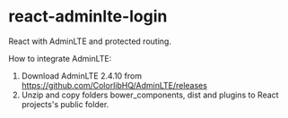 # react-adminlte-login
React with AdminLTE and protected routing.

How to integrate AdminLTE:
1. Download AdminLTE 2.4.10 from https://github.com/ColorlibHQ/AdminLTE/releases
2. Unzip and copy folders bower_components, dist and plugins to React projects's public folder.

